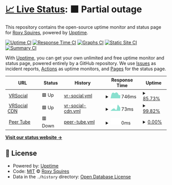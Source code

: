 # [📈 Live Status](https://status.vrsocial.network): <!--live status--> **🟧 Partial outage**

This repository contains the open-source uptime monitor and status page for [Roxy Squires](https://status.vrsocial.network), powered by [Upptime](https://github.com/upptime/upptime).

[![Uptime CI](https://github.com/RoxyBoxxy/vrsocial-network/workflows/Uptime%20CI/badge.svg)](https://github.com/RoxyBoxxy/vrsocial-network/actions?query=workflow%3A%22Uptime+CI%22)
[![Response Time CI](https://github.com/RoxyBoxxy/vrsocial-network/workflows/Response%20Time%20CI/badge.svg)](https://github.com/RoxyBoxxy/vrsocial-network/actions?query=workflow%3A%22Response+Time+CI%22)
[![Graphs CI](https://github.com/RoxyBoxxy/vrsocial-network/workflows/Graphs%20CI/badge.svg)](https://github.com/RoxyBoxxy/vrsocial-network/actions?query=workflow%3A%22Graphs+CI%22)
[![Static Site CI](https://github.com/RoxyBoxxy/vrsocial-network/workflows/Static%20Site%20CI/badge.svg)](https://github.com/RoxyBoxxy/vrsocial-network/actions?query=workflow%3A%22Static+Site+CI%22)
[![Summary CI](https://github.com/RoxyBoxxy/vrsocial-network/workflows/Summary%20CI/badge.svg)](https://github.com/RoxyBoxxy/vrsocial-network/actions?query=workflow%3A%22Summary+CI%22)

With [Upptime](https://upptime.js.org), you can get your own unlimited and free uptime monitor and status page, powered entirely by a GitHub repository. We use [Issues](https://github.com/RoxyBoxxy/vrsocial-network/issues) as incident reports, [Actions](https://github.com/RoxyBoxxy/vrsocial-network/actions) as uptime monitors, and [Pages](https://status.vrsocial.network) for the status page.

<!--start: status pages-->
<!-- This summary is generated by Upptime (https://github.com/upptime/upptime) -->
<!-- Do not edit this manually, your changes will be overwritten -->
<!-- prettier-ignore -->
| URL | Status | History | Response Time | Uptime |
| --- | ------ | ------- | ------------- | ------ |
| <img alt="" src="https://icons.duckduckgo.com/ip3/vrsocial.network.ico" height="13"> [VRSocial](https://vrsocial.network) | 🟩 Up | [vr-social.yml](https://github.com/RoxyBoxxy/vrsocial-network/commits/HEAD/history/vr-social.yml) | <details><summary><img alt="Response time graph" src="./graphs/vr-social/response-time-week.png" height="20"> 746ms</summary><br><a href="https://status.vrsocial.network/history/vr-social"><img alt="Response time 638" src="https://img.shields.io/endpoint?url=https%3A%2F%2Fraw.githubusercontent.com%2FRoxyBoxxy%2Fvrsocial-network%2FHEAD%2Fapi%2Fvr-social%2Fresponse-time.json"></a><br><a href="https://status.vrsocial.network/history/vr-social"><img alt="24-hour response time 802" src="https://img.shields.io/endpoint?url=https%3A%2F%2Fraw.githubusercontent.com%2FRoxyBoxxy%2Fvrsocial-network%2FHEAD%2Fapi%2Fvr-social%2Fresponse-time-day.json"></a><br><a href="https://status.vrsocial.network/history/vr-social"><img alt="7-day response time 746" src="https://img.shields.io/endpoint?url=https%3A%2F%2Fraw.githubusercontent.com%2FRoxyBoxxy%2Fvrsocial-network%2FHEAD%2Fapi%2Fvr-social%2Fresponse-time-week.json"></a><br><a href="https://status.vrsocial.network/history/vr-social"><img alt="30-day response time 638" src="https://img.shields.io/endpoint?url=https%3A%2F%2Fraw.githubusercontent.com%2FRoxyBoxxy%2Fvrsocial-network%2FHEAD%2Fapi%2Fvr-social%2Fresponse-time-month.json"></a><br><a href="https://status.vrsocial.network/history/vr-social"><img alt="1-year response time 638" src="https://img.shields.io/endpoint?url=https%3A%2F%2Fraw.githubusercontent.com%2FRoxyBoxxy%2Fvrsocial-network%2FHEAD%2Fapi%2Fvr-social%2Fresponse-time-year.json"></a></details> | <details><summary><a href="https://status.vrsocial.network/history/vr-social">85.73%</a></summary><a href="https://status.vrsocial.network/history/vr-social"><img alt="All-time uptime 93.82%" src="https://img.shields.io/endpoint?url=https%3A%2F%2Fraw.githubusercontent.com%2FRoxyBoxxy%2Fvrsocial-network%2FHEAD%2Fapi%2Fvr-social%2Fuptime.json"></a><br><a href="https://status.vrsocial.network/history/vr-social"><img alt="24-hour uptime 100.00%" src="https://img.shields.io/endpoint?url=https%3A%2F%2Fraw.githubusercontent.com%2FRoxyBoxxy%2Fvrsocial-network%2FHEAD%2Fapi%2Fvr-social%2Fuptime-day.json"></a><br><a href="https://status.vrsocial.network/history/vr-social"><img alt="7-day uptime 85.73%" src="https://img.shields.io/endpoint?url=https%3A%2F%2Fraw.githubusercontent.com%2FRoxyBoxxy%2Fvrsocial-network%2FHEAD%2Fapi%2Fvr-social%2Fuptime-week.json"></a><br><a href="https://status.vrsocial.network/history/vr-social"><img alt="30-day uptime 93.82%" src="https://img.shields.io/endpoint?url=https%3A%2F%2Fraw.githubusercontent.com%2FRoxyBoxxy%2Fvrsocial-network%2FHEAD%2Fapi%2Fvr-social%2Fuptime-month.json"></a><br><a href="https://status.vrsocial.network/history/vr-social"><img alt="1-year uptime 93.82%" src="https://img.shields.io/endpoint?url=https%3A%2F%2Fraw.githubusercontent.com%2FRoxyBoxxy%2Fvrsocial-network%2FHEAD%2Fapi%2Fvr-social%2Fuptime-year.json"></a></details>
| <img alt="" src="https://icons.duckduckgo.com/ip3/null.ico" height="13"> [VRSocial CDN](https:/cdn-vrsocial.b-cdn.net) | 🟩 Up | [vr-social-cdn.yml](https://github.com/RoxyBoxxy/vrsocial-network/commits/HEAD/history/vr-social-cdn.yml) | <details><summary><img alt="Response time graph" src="./graphs/vr-social-cdn/response-time-week.png" height="20"> 73ms</summary><br><a href="https://status.vrsocial.network/history/vr-social-cdn"><img alt="Response time 112" src="https://img.shields.io/endpoint?url=https%3A%2F%2Fraw.githubusercontent.com%2FRoxyBoxxy%2Fvrsocial-network%2FHEAD%2Fapi%2Fvr-social-cdn%2Fresponse-time.json"></a><br><a href="https://status.vrsocial.network/history/vr-social-cdn"><img alt="24-hour response time 209" src="https://img.shields.io/endpoint?url=https%3A%2F%2Fraw.githubusercontent.com%2FRoxyBoxxy%2Fvrsocial-network%2FHEAD%2Fapi%2Fvr-social-cdn%2Fresponse-time-day.json"></a><br><a href="https://status.vrsocial.network/history/vr-social-cdn"><img alt="7-day response time 73" src="https://img.shields.io/endpoint?url=https%3A%2F%2Fraw.githubusercontent.com%2FRoxyBoxxy%2Fvrsocial-network%2FHEAD%2Fapi%2Fvr-social-cdn%2Fresponse-time-week.json"></a><br><a href="https://status.vrsocial.network/history/vr-social-cdn"><img alt="30-day response time 112" src="https://img.shields.io/endpoint?url=https%3A%2F%2Fraw.githubusercontent.com%2FRoxyBoxxy%2Fvrsocial-network%2FHEAD%2Fapi%2Fvr-social-cdn%2Fresponse-time-month.json"></a><br><a href="https://status.vrsocial.network/history/vr-social-cdn"><img alt="1-year response time 112" src="https://img.shields.io/endpoint?url=https%3A%2F%2Fraw.githubusercontent.com%2FRoxyBoxxy%2Fvrsocial-network%2FHEAD%2Fapi%2Fvr-social-cdn%2Fresponse-time-year.json"></a></details> | <details><summary><a href="https://status.vrsocial.network/history/vr-social-cdn">99.82%</a></summary><a href="https://status.vrsocial.network/history/vr-social-cdn"><img alt="All-time uptime 99.81%" src="https://img.shields.io/endpoint?url=https%3A%2F%2Fraw.githubusercontent.com%2FRoxyBoxxy%2Fvrsocial-network%2FHEAD%2Fapi%2Fvr-social-cdn%2Fuptime.json"></a><br><a href="https://status.vrsocial.network/history/vr-social-cdn"><img alt="24-hour uptime 100.00%" src="https://img.shields.io/endpoint?url=https%3A%2F%2Fraw.githubusercontent.com%2FRoxyBoxxy%2Fvrsocial-network%2FHEAD%2Fapi%2Fvr-social-cdn%2Fuptime-day.json"></a><br><a href="https://status.vrsocial.network/history/vr-social-cdn"><img alt="7-day uptime 99.82%" src="https://img.shields.io/endpoint?url=https%3A%2F%2Fraw.githubusercontent.com%2FRoxyBoxxy%2Fvrsocial-network%2FHEAD%2Fapi%2Fvr-social-cdn%2Fuptime-week.json"></a><br><a href="https://status.vrsocial.network/history/vr-social-cdn"><img alt="30-day uptime 99.81%" src="https://img.shields.io/endpoint?url=https%3A%2F%2Fraw.githubusercontent.com%2FRoxyBoxxy%2Fvrsocial-network%2FHEAD%2Fapi%2Fvr-social-cdn%2Fuptime-month.json"></a><br><a href="https://status.vrsocial.network/history/vr-social-cdn"><img alt="1-year uptime 99.81%" src="https://img.shields.io/endpoint?url=https%3A%2F%2Fraw.githubusercontent.com%2FRoxyBoxxy%2Fvrsocial-network%2FHEAD%2Fapi%2Fvr-social-cdn%2Fuptime-year.json"></a></details>
| <img alt="" src="https://icons.duckduckgo.com/ip3/media.vrsocial.network.ico" height="13"> [Peer Tube](https://media.vrsocial.network) | 🟥 Down | [peer-tube.yml](https://github.com/RoxyBoxxy/vrsocial-network/commits/HEAD/history/peer-tube.yml) | <details><summary><img alt="Response time graph" src="./graphs/peer-tube/response-time-week.png" height="20"> 0ms</summary><br><a href="https://status.vrsocial.network/history/peer-tube"><img alt="Response time 0" src="https://img.shields.io/endpoint?url=https%3A%2F%2Fraw.githubusercontent.com%2FRoxyBoxxy%2Fvrsocial-network%2FHEAD%2Fapi%2Fpeer-tube%2Fresponse-time.json"></a><br><a href="https://status.vrsocial.network/history/peer-tube"><img alt="24-hour response time 0" src="https://img.shields.io/endpoint?url=https%3A%2F%2Fraw.githubusercontent.com%2FRoxyBoxxy%2Fvrsocial-network%2FHEAD%2Fapi%2Fpeer-tube%2Fresponse-time-day.json"></a><br><a href="https://status.vrsocial.network/history/peer-tube"><img alt="7-day response time 0" src="https://img.shields.io/endpoint?url=https%3A%2F%2Fraw.githubusercontent.com%2FRoxyBoxxy%2Fvrsocial-network%2FHEAD%2Fapi%2Fpeer-tube%2Fresponse-time-week.json"></a><br><a href="https://status.vrsocial.network/history/peer-tube"><img alt="30-day response time 0" src="https://img.shields.io/endpoint?url=https%3A%2F%2Fraw.githubusercontent.com%2FRoxyBoxxy%2Fvrsocial-network%2FHEAD%2Fapi%2Fpeer-tube%2Fresponse-time-month.json"></a><br><a href="https://status.vrsocial.network/history/peer-tube"><img alt="1-year response time 0" src="https://img.shields.io/endpoint?url=https%3A%2F%2Fraw.githubusercontent.com%2FRoxyBoxxy%2Fvrsocial-network%2FHEAD%2Fapi%2Fpeer-tube%2Fresponse-time-year.json"></a></details> | <details><summary><a href="https://status.vrsocial.network/history/peer-tube">0.00%</a></summary><a href="https://status.vrsocial.network/history/peer-tube"><img alt="All-time uptime 0.00%" src="https://img.shields.io/endpoint?url=https%3A%2F%2Fraw.githubusercontent.com%2FRoxyBoxxy%2Fvrsocial-network%2FHEAD%2Fapi%2Fpeer-tube%2Fuptime.json"></a><br><a href="https://status.vrsocial.network/history/peer-tube"><img alt="24-hour uptime 0.00%" src="https://img.shields.io/endpoint?url=https%3A%2F%2Fraw.githubusercontent.com%2FRoxyBoxxy%2Fvrsocial-network%2FHEAD%2Fapi%2Fpeer-tube%2Fuptime-day.json"></a><br><a href="https://status.vrsocial.network/history/peer-tube"><img alt="7-day uptime 0.00%" src="https://img.shields.io/endpoint?url=https%3A%2F%2Fraw.githubusercontent.com%2FRoxyBoxxy%2Fvrsocial-network%2FHEAD%2Fapi%2Fpeer-tube%2Fuptime-week.json"></a><br><a href="https://status.vrsocial.network/history/peer-tube"><img alt="30-day uptime 0.00%" src="https://img.shields.io/endpoint?url=https%3A%2F%2Fraw.githubusercontent.com%2FRoxyBoxxy%2Fvrsocial-network%2FHEAD%2Fapi%2Fpeer-tube%2Fuptime-month.json"></a><br><a href="https://status.vrsocial.network/history/peer-tube"><img alt="1-year uptime 0.00%" src="https://img.shields.io/endpoint?url=https%3A%2F%2Fraw.githubusercontent.com%2FRoxyBoxxy%2Fvrsocial-network%2FHEAD%2Fapi%2Fpeer-tube%2Fuptime-year.json"></a></details>

<!--end: status pages-->

[**Visit our status website →**](https://status.vrsocial.network)

## 📄 License

- Powered by: [Upptime](https://github.com/upptime/upptime)
- Code: [MIT](./LICENSE) © [Roxy Squires](https://status.vrsocial.network)
- Data in the `./history` directory: [Open Database License](https://opendatacommons.org/licenses/odbl/1-0/)
